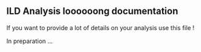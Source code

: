 ## ILD Analysis loooooong documentation

If you want to provide a lot of details on your analysis use this file !

In preparation ...
